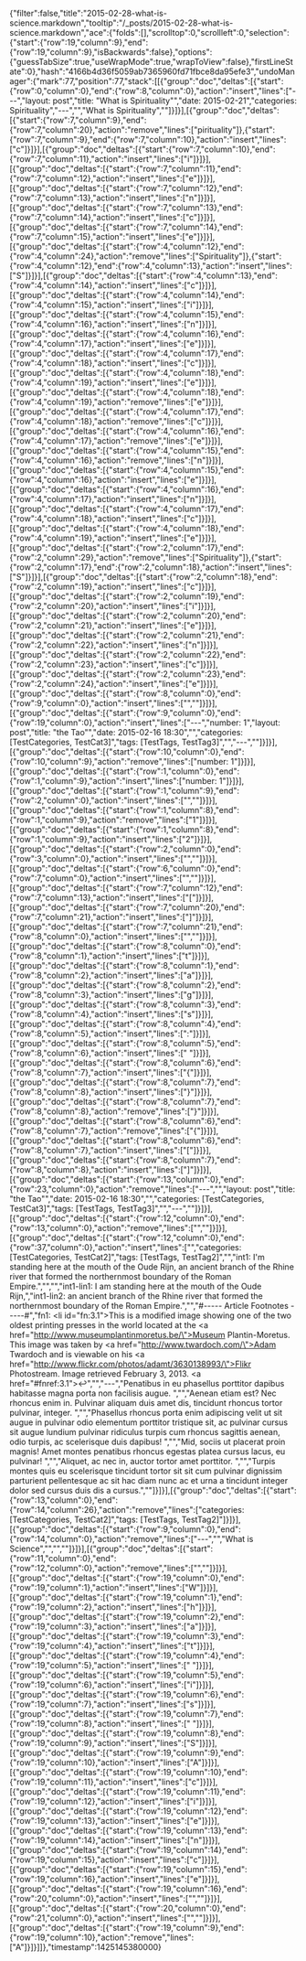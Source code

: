 {"filter":false,"title":"2015-02-28-what-is-science.markdown","tooltip":"/_posts/2015-02-28-what-is-science.markdown","ace":{"folds":[],"scrolltop":0,"scrollleft":0,"selection":{"start":{"row":19,"column":9},"end":{"row":19,"column":9},"isBackwards":false},"options":{"guessTabSize":true,"useWrapMode":true,"wrapToView":false},"firstLineState":0},"hash":"4166b4d36f5059ab7365960fd71fbce8da95efe3","undoManager":{"mark":77,"position":77,"stack":[[{"group":"doc","deltas":[{"start":{"row":0,"column":0},"end":{"row":8,"column":0},"action":"insert","lines":["---","layout: post","title:  \"What is Spirituality\"","date:   2015-02-21","categories: Spirituality","---","","What is Spirituality",""]}]}],[{"group":"doc","deltas":[{"start":{"row":7,"column":9},"end":{"row":7,"column":20},"action":"remove","lines":["pirituality"]},{"start":{"row":7,"column":9},"end":{"row":7,"column":10},"action":"insert","lines":["c"]}]}],[{"group":"doc","deltas":[{"start":{"row":7,"column":10},"end":{"row":7,"column":11},"action":"insert","lines":["i"]}]}],[{"group":"doc","deltas":[{"start":{"row":7,"column":11},"end":{"row":7,"column":12},"action":"insert","lines":["e"]}]}],[{"group":"doc","deltas":[{"start":{"row":7,"column":12},"end":{"row":7,"column":13},"action":"insert","lines":["n"]}]}],[{"group":"doc","deltas":[{"start":{"row":7,"column":13},"end":{"row":7,"column":14},"action":"insert","lines":["c"]}]}],[{"group":"doc","deltas":[{"start":{"row":7,"column":14},"end":{"row":7,"column":15},"action":"insert","lines":["e"]}]}],[{"group":"doc","deltas":[{"start":{"row":4,"column":12},"end":{"row":4,"column":24},"action":"remove","lines":["Spirituality"]},{"start":{"row":4,"column":12},"end":{"row":4,"column":13},"action":"insert","lines":["S"]}]}],[{"group":"doc","deltas":[{"start":{"row":4,"column":13},"end":{"row":4,"column":14},"action":"insert","lines":["c"]}]}],[{"group":"doc","deltas":[{"start":{"row":4,"column":14},"end":{"row":4,"column":15},"action":"insert","lines":["i"]}]}],[{"group":"doc","deltas":[{"start":{"row":4,"column":15},"end":{"row":4,"column":16},"action":"insert","lines":["n"]}]}],[{"group":"doc","deltas":[{"start":{"row":4,"column":16},"end":{"row":4,"column":17},"action":"insert","lines":["e"]}]}],[{"group":"doc","deltas":[{"start":{"row":4,"column":17},"end":{"row":4,"column":18},"action":"insert","lines":["c"]}]}],[{"group":"doc","deltas":[{"start":{"row":4,"column":18},"end":{"row":4,"column":19},"action":"insert","lines":["e"]}]}],[{"group":"doc","deltas":[{"start":{"row":4,"column":18},"end":{"row":4,"column":19},"action":"remove","lines":["e"]}]}],[{"group":"doc","deltas":[{"start":{"row":4,"column":17},"end":{"row":4,"column":18},"action":"remove","lines":["c"]}]}],[{"group":"doc","deltas":[{"start":{"row":4,"column":16},"end":{"row":4,"column":17},"action":"remove","lines":["e"]}]}],[{"group":"doc","deltas":[{"start":{"row":4,"column":15},"end":{"row":4,"column":16},"action":"remove","lines":["n"]}]}],[{"group":"doc","deltas":[{"start":{"row":4,"column":15},"end":{"row":4,"column":16},"action":"insert","lines":["e"]}]}],[{"group":"doc","deltas":[{"start":{"row":4,"column":16},"end":{"row":4,"column":17},"action":"insert","lines":["n"]}]}],[{"group":"doc","deltas":[{"start":{"row":4,"column":17},"end":{"row":4,"column":18},"action":"insert","lines":["c"]}]}],[{"group":"doc","deltas":[{"start":{"row":4,"column":18},"end":{"row":4,"column":19},"action":"insert","lines":["e"]}]}],[{"group":"doc","deltas":[{"start":{"row":2,"column":17},"end":{"row":2,"column":29},"action":"remove","lines":["Spirituality"]},{"start":{"row":2,"column":17},"end":{"row":2,"column":18},"action":"insert","lines":["S"]}]}],[{"group":"doc","deltas":[{"start":{"row":2,"column":18},"end":{"row":2,"column":19},"action":"insert","lines":["c"]}]}],[{"group":"doc","deltas":[{"start":{"row":2,"column":19},"end":{"row":2,"column":20},"action":"insert","lines":["i"]}]}],[{"group":"doc","deltas":[{"start":{"row":2,"column":20},"end":{"row":2,"column":21},"action":"insert","lines":["e"]}]}],[{"group":"doc","deltas":[{"start":{"row":2,"column":21},"end":{"row":2,"column":22},"action":"insert","lines":["n"]}]}],[{"group":"doc","deltas":[{"start":{"row":2,"column":22},"end":{"row":2,"column":23},"action":"insert","lines":["c"]}]}],[{"group":"doc","deltas":[{"start":{"row":2,"column":23},"end":{"row":2,"column":24},"action":"insert","lines":["e"]}]}],[{"group":"doc","deltas":[{"start":{"row":8,"column":0},"end":{"row":9,"column":0},"action":"insert","lines":["",""]}]}],[{"group":"doc","deltas":[{"start":{"row":9,"column":0},"end":{"row":19,"column":0},"action":"insert","lines":["---","number: 1","layout: post","title:  \"the Tao\"","date:   2015-02-16 18:30","","categories: [TestCategories, TestCat3]","tags: [TestTags, TestTag3]","","---",""]}]}],[{"group":"doc","deltas":[{"start":{"row":10,"column":0},"end":{"row":10,"column":9},"action":"remove","lines":["number: 1"]}]}],[{"group":"doc","deltas":[{"start":{"row":1,"column":0},"end":{"row":1,"column":9},"action":"insert","lines":["number: 1"]}]}],[{"group":"doc","deltas":[{"start":{"row":1,"column":9},"end":{"row":2,"column":0},"action":"insert","lines":["",""]}]}],[{"group":"doc","deltas":[{"start":{"row":1,"column":8},"end":{"row":1,"column":9},"action":"remove","lines":["1"]}]}],[{"group":"doc","deltas":[{"start":{"row":1,"column":8},"end":{"row":1,"column":9},"action":"insert","lines":["2"]}]}],[{"group":"doc","deltas":[{"start":{"row":2,"column":0},"end":{"row":3,"column":0},"action":"insert","lines":["",""]}]}],[{"group":"doc","deltas":[{"start":{"row":6,"column":0},"end":{"row":7,"column":0},"action":"insert","lines":["",""]}]}],[{"group":"doc","deltas":[{"start":{"row":7,"column":12},"end":{"row":7,"column":13},"action":"insert","lines":["["]}]}],[{"group":"doc","deltas":[{"start":{"row":7,"column":20},"end":{"row":7,"column":21},"action":"insert","lines":["]"]}]}],[{"group":"doc","deltas":[{"start":{"row":7,"column":21},"end":{"row":8,"column":0},"action":"insert","lines":["",""]}]}],[{"group":"doc","deltas":[{"start":{"row":8,"column":0},"end":{"row":8,"column":1},"action":"insert","lines":["t"]}]}],[{"group":"doc","deltas":[{"start":{"row":8,"column":1},"end":{"row":8,"column":2},"action":"insert","lines":["a"]}]}],[{"group":"doc","deltas":[{"start":{"row":8,"column":2},"end":{"row":8,"column":3},"action":"insert","lines":["g"]}]}],[{"group":"doc","deltas":[{"start":{"row":8,"column":3},"end":{"row":8,"column":4},"action":"insert","lines":["s"]}]}],[{"group":"doc","deltas":[{"start":{"row":8,"column":4},"end":{"row":8,"column":5},"action":"insert","lines":[":"]}]}],[{"group":"doc","deltas":[{"start":{"row":8,"column":5},"end":{"row":8,"column":6},"action":"insert","lines":[" "]}]}],[{"group":"doc","deltas":[{"start":{"row":8,"column":6},"end":{"row":8,"column":7},"action":"insert","lines":["{"]}]}],[{"group":"doc","deltas":[{"start":{"row":8,"column":7},"end":{"row":8,"column":8},"action":"insert","lines":["}"]}]}],[{"group":"doc","deltas":[{"start":{"row":8,"column":7},"end":{"row":8,"column":8},"action":"remove","lines":["}"]}]}],[{"group":"doc","deltas":[{"start":{"row":8,"column":6},"end":{"row":8,"column":7},"action":"remove","lines":["{"]}]}],[{"group":"doc","deltas":[{"start":{"row":8,"column":6},"end":{"row":8,"column":7},"action":"insert","lines":["["]}]}],[{"group":"doc","deltas":[{"start":{"row":8,"column":7},"end":{"row":8,"column":8},"action":"insert","lines":["]"]}]}],[{"group":"doc","deltas":[{"start":{"row":13,"column":0},"end":{"row":23,"column":0},"action":"remove","lines":["---","","layout: post","title:  \"the Tao\"","date:   2015-02-16 18:30","","categories: [TestCategories, TestCat3]","tags: [TestTags, TestTag3]","","---",""]}]}],[{"group":"doc","deltas":[{"start":{"row":12,"column":0},"end":{"row":13,"column":0},"action":"remove","lines":["",""]}]}],[{"group":"doc","deltas":[{"start":{"row":12,"column":0},"end":{"row":37,"column":0},"action":"insert","lines":["","categories: [TestCategories, TestCat2]","tags: [TestTags, TestTag2]","","int1: I'm standing here at the mouth of the Oude Rijn, an ancient branch of the Rhine river that formed the northernmost boundary of the Roman Empire.","","","int1-lin1: I am standing here at the mouth of the Oude Rijn,","int1-lin2: an ancient branch of the Rhine river that formed the northernmost boundary of the Roman Empire.","","#----- Article Footnotes -----#","fn1: <li id=\"fn:3.1\">This is a modified image showing one of the two oldest printing presses in the world located at the <a href=\"http://www.museumplantinmoretus.be/\">Museum Plantin-Moretus</a>. This image was taken by <a href=\"http://www.twardoch.com/\">Adam Twardoch</a> and is viewable on his <a href=\"http://www.flickr.com/photos/adamt/3630138993/\">Flikr Photostream</a>. Image retrieved February 3, 2013. <a href=\"#fnref:3.1\">&#8617;</a></li>","","---","Penatibus in eu phasellus porttitor dapibus habitasse magna porta non facilisis augue. ","","Aenean etiam est? Nec rhoncus enim in. Pulvinar aliquam duis amet dis, tincidunt rhoncus tortor pulvinar, integer. ","","Phasellus rhoncus porta enim adipiscing velit ut sit augue in pulvinar odio elementum porttitor tristique sit, ac pulvinar cursus sit augue lundium pulvinar ridiculus turpis cum rhoncus sagittis aenean, odio turpis, ac scelerisque duis dapibus! ","","Mid, sociis ut placerat proin magnis! Amet montes penatibus rhoncus egestas platea cursus lacus, eu pulvinar! ","","Aliquet, ac nec in, auctor tortor amet porttitor. ","","Turpis montes quis eu scelerisque tincidunt tortor sit sit cum pulvinar dignissim parturient pellentesque ac sit hac diam nunc ac et urna a tincidunt integer dolor sed cursus duis dis a cursus.",""]}]}],[{"group":"doc","deltas":[{"start":{"row":13,"column":0},"end":{"row":14,"column":26},"action":"remove","lines":["categories: [TestCategories, TestCat2]","tags: [TestTags, TestTag2]"]}]}],[{"group":"doc","deltas":[{"start":{"row":9,"column":0},"end":{"row":14,"column":0},"action":"remove","lines":["---","","What is Science","","",""]}]}],[{"group":"doc","deltas":[{"start":{"row":11,"column":0},"end":{"row":12,"column":0},"action":"remove","lines":["",""]}]}],[{"group":"doc","deltas":[{"start":{"row":19,"column":0},"end":{"row":19,"column":1},"action":"insert","lines":["W"]}]}],[{"group":"doc","deltas":[{"start":{"row":19,"column":1},"end":{"row":19,"column":2},"action":"insert","lines":["h"]}]}],[{"group":"doc","deltas":[{"start":{"row":19,"column":2},"end":{"row":19,"column":3},"action":"insert","lines":["a"]}]}],[{"group":"doc","deltas":[{"start":{"row":19,"column":3},"end":{"row":19,"column":4},"action":"insert","lines":["t"]}]}],[{"group":"doc","deltas":[{"start":{"row":19,"column":4},"end":{"row":19,"column":5},"action":"insert","lines":[" "]}]}],[{"group":"doc","deltas":[{"start":{"row":19,"column":5},"end":{"row":19,"column":6},"action":"insert","lines":["i"]}]}],[{"group":"doc","deltas":[{"start":{"row":19,"column":6},"end":{"row":19,"column":7},"action":"insert","lines":["s"]}]}],[{"group":"doc","deltas":[{"start":{"row":19,"column":7},"end":{"row":19,"column":8},"action":"insert","lines":[" "]}]}],[{"group":"doc","deltas":[{"start":{"row":19,"column":8},"end":{"row":19,"column":9},"action":"insert","lines":["S"]}]}],[{"group":"doc","deltas":[{"start":{"row":19,"column":9},"end":{"row":19,"column":10},"action":"insert","lines":["A"]}]}],[{"group":"doc","deltas":[{"start":{"row":19,"column":10},"end":{"row":19,"column":11},"action":"insert","lines":["c"]}]}],[{"group":"doc","deltas":[{"start":{"row":19,"column":11},"end":{"row":19,"column":12},"action":"insert","lines":["i"]}]}],[{"group":"doc","deltas":[{"start":{"row":19,"column":12},"end":{"row":19,"column":13},"action":"insert","lines":["e"]}]}],[{"group":"doc","deltas":[{"start":{"row":19,"column":13},"end":{"row":19,"column":14},"action":"insert","lines":["n"]}]}],[{"group":"doc","deltas":[{"start":{"row":19,"column":14},"end":{"row":19,"column":15},"action":"insert","lines":["c"]}]}],[{"group":"doc","deltas":[{"start":{"row":19,"column":15},"end":{"row":19,"column":16},"action":"insert","lines":["e"]}]}],[{"group":"doc","deltas":[{"start":{"row":19,"column":16},"end":{"row":20,"column":0},"action":"insert","lines":["",""]}]}],[{"group":"doc","deltas":[{"start":{"row":20,"column":0},"end":{"row":21,"column":0},"action":"insert","lines":["",""]}]}],[{"group":"doc","deltas":[{"start":{"row":19,"column":9},"end":{"row":19,"column":10},"action":"remove","lines":["A"]}]}]]},"timestamp":1425145380000}